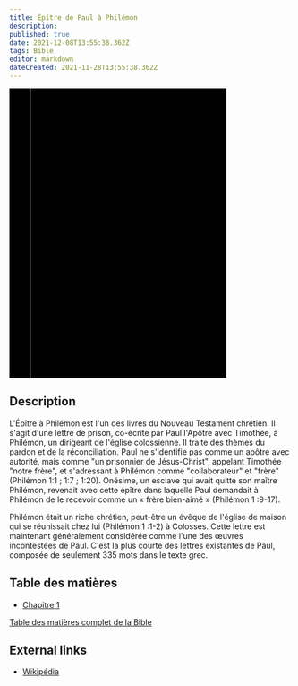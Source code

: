 ```yaml
---
title: Épître de Paul à Philémon
description: 
published: true
date: 2021-12-08T13:55:38.362Z
tags: Bible
editor: markdown
dateCreated: 2021-11-28T13:55:38.362Z
---
```


<div class="urantiapedia-book-front urantiapedia-book-bible">
<svg xmlns="http://www.w3.org/2000/svg"
	width="102.6mm" height="136.8mm"
	viewBox="0 0 102.6 136.8" version="1.1">
	<g transform="translate(-7,-5)">
		<rect width="9.6" height="136.8" x="7" y="5" />
		<rect width="96.9" height="136.8" x="17" y="5" />
		<text style="font-size:5px" x="61" y="22">LA BIBLE</text>
		<text style="font-size:4px" x="61" y="125">French Louis Segond Bible, 1910</text>
		<text style="font-size:9px" x="61" y="60">Épître de Paul à Philémon</text>
	</g>
</svg>
</div>

## Description


L'Épître à Philémon est l'un des livres du Nouveau Testament chrétien. Il s'agit d'une lettre de prison, co-écrite par Paul l'Apôtre avec Timothée, à Philémon, un dirigeant de l'église colossienne. Il traite des thèmes du pardon et de la réconciliation. Paul ne s'identifie pas comme un apôtre avec autorité, mais comme "un prisonnier de Jésus-Christ", appelant Timothée "notre frère", et s'adressant à Philémon comme "collaborateur" et "frère" (Philémon 1:1 ; 1:7 ; 1:20). Onésime, un esclave qui avait quitté son maître Philémon, revenait avec cette épître dans laquelle Paul demandait à Philémon de le recevoir comme un « frère bien-aimé » (Philémon 1 :9-17).

Philémon était un riche chrétien, peut-être un évêque de l'église de maison qui se réunissait chez lui (Philémon 1 :1-2) à Colosses. Cette lettre est maintenant généralement considérée comme l'une des œuvres incontestées de Paul. C'est la plus courte des lettres existantes de Paul, composée de seulement 335 mots dans le texte grec. 

## Table des matières

- [Chapitre 1](/fr/Bible/Philemon/1)



[Table des matières complet de la Bible](/fr/index/bible)


## External links

- [Wikipédia](https://en.wikipedia.org/wiki/Epistle_to_Philemon)